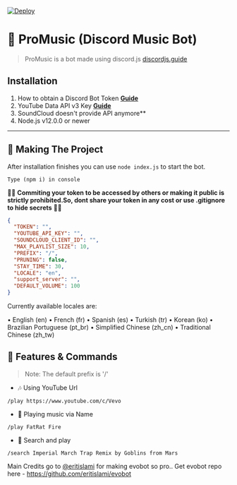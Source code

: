 [![Deploy](https://www.herokucdn.com/deploy/button.svg)](https://heroku.com/deploy?template=https://github.com//evobot)

# 🎵 ProMusic (Discord Music Bot)
> ProMusic is a bot made using discord.js [discordjs.guide](https://discordjs.guide)

## Installation

1. How to obtain a Discord Bot Token **[Guide](https://discordjs.guide/preparations/setting-up-a-bot-application.html#creating-your-bot)**
2. YouTube Data API v3 Key **[Guide](https://developers.google.com/youtube/v3/getting-started)**  
3. SoundCloud doesn't provide API anymore**
4. Node.js v12.0.0 or newer

---

## 🔎 Making The Project

After installation finishes you can use `node index.js` to start the bot.

```
Type (npm i) in console
```

🚨🚨 **Commiting your token to be accessed by others or making it public is strictly prohibited.So, dont share your token in any cost or use .gitignore to hide secrets** 🚨🚨

```json
{
  "TOKEN": "",
  "YOUTUBE_API_KEY": "",
  "SOUNDCLOUD_CLIENT_ID": "",
  "MAX_PLAYLIST_SIZE": 10,
  "PREFIX": "/",
  "PRUNING": false,
  "STAY_TIME": 30,
  "LOCALE": "en",
  "support_server": "",
  "DEFAULT_VOLUME": 100
}
```

Currently available locales are:

• English (en)
• French (fr)
• Spanish (es)
• Turkish (tr)
• Korean (ko)
• Brazilian Portuguese (pt_br)
• Simplified Chinese (zh_cn)
• Traditional Chinese (zh_tw)

## 📝 Features & Commands

> Note: The default prefix is '/'

* 🎶 Using YouTube Url

`/play https://www.youtube.com/c/Vevo`

* 🔎 Playing music via Name

`/play FatRat Fire`

* 🔎 Search and play

`/search Imperial March Trap Remix by Goblins from Mars`


Main Credits go to [@eritislami](https://github.com/eritislami) for making evobot so pro..
Get evobot repo here - 
https://github.com/eritislami/evobot
